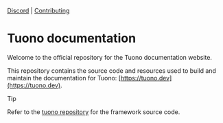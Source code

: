 [Discord](https://discord.com/invite/khQzPa654B) | [Contributing](./CONTRIBUTING.md)

# Tuono documentation

Welcome to the official repository for the Tuono documentation website.

This repository contains the source code and resources used to build and maintain the documentation for Tuono: [https://tuono.dev](https://tuono.dev).

> [!TIP]
> Refer to the [tuono repository](https://github.com/tuono-labs/tuono) for the framework source code.
